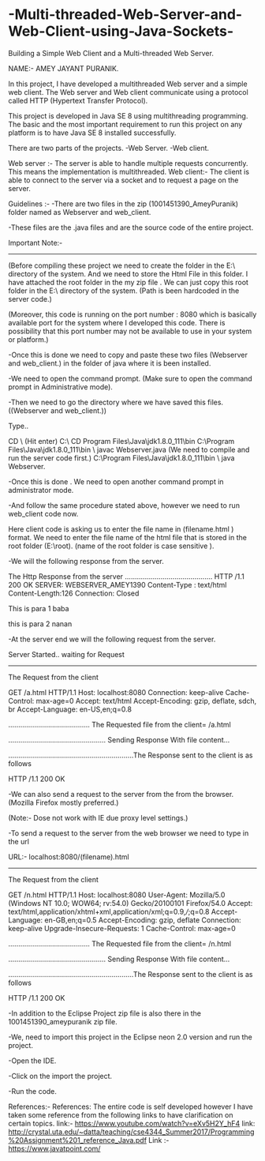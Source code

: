 # -Multi-threaded-Web-Server-and-Web-Client-using-Java-Sockets-
Building a Simple Web Client and a Multi-threaded Web Server.

NAME:- AMEY JAYANT PURANIK.


In this project, I have developed a multithreaded Web server and a simple web client. The Web server and Web client communicate using a protocol called HTTP (Hypertext Transfer Protocol).

This project is developed in Java SE 8 using multithreading programming. The basic and the most important requirement to run this project on any platform is to have Java SE 8 installed successfully.

There are two parts of the projects.
-Web Server.
-Web client.

Web server :- The server is able to handle multiple requests concurrently. This means the implementation is multithreaded.
Web client:- The client is able to connect to the server via a socket and to request a page on the server.

Guidelines :- 
-There are two files in the zip (1001451390_AmeyPuranik) folder named as Webserver and web_client. 

-These files are the .java files and are the source code of the entire project.


Important Note:- 
****************************
(Before compiling these project we need to create the folder in the  E:\  directory of the system. And we need to store the Html File in this folder. I have attached the root folder in the my zip file . We can just copy this root folder in the E:\ directory of the system. (Path is been hardcoded in the server code.)

(Moreover, this code is running on the port number : 8080 which is basically available port for the system where I developed this code. There is possibility that this port number may not be available to use in your system or platform.)

-Once this is done we need to copy and paste these two files (Webserver and web_client.) in the folder of java where it is been installed.

-We need to open the command prompt. (Make sure to open the command prompt in Administrative mode).

-Then we need to go the directory where we have saved this files. ((Webserver and web_client.))

Type..

CD \      (Hit enter)
C:\   CD Program Files\Java\jdk1.8.0_111\bin
C:\Program Files\Java\jdk1.8.0_111\bin \ javac Webserver.java    (We need to compile and run the server code first.)
C:\Program Files\Java\jdk1.8.0_111\bin \ java Webserver.



-Once this is done . We need to open another command prompt in administrator mode.

-And follow the same procedure stated above, however we need to run web_client code now.
  
Here client code is asking us to enter the file name in (filename.html ) format. We need to enter the file name of the html file that is stored in the root folder  (E:\root). (name of the root folder is case sensitive ).
 


-We will the following response from the server.


 The Http Response from the server
............................................
HTTP /1.1 200 OK
SERVER: WEBSERVER_AMEY1390
Content-Type : text/html
Content-Length:126
 Connection: Closed

<html>
<head>
<title> Welcome</title>
</head>
<body>
<p>This is para 1 baba
<p> this is para 2 nanan
</body>
</html>


	


-At the server end we will the following request from the server.
 
Server Started.. waiting for Request

********************************************
The Request from the client

 GET /a.html HTTP/1.1
Host: localhost:8080
Connection: keep-alive
Cache-Control: max-age=0
Accept: text/html
Accept-Encoding: gzip, deflate, sdch, br
Accept-Language: en-US,en;q=0.8


.........................................
 The Requested file from the client= /a.html

.................................................
Sending Response With file content...

...............................................................The Response sent to the client is as follows

HTTP /1.1 200 OK




-We can also send a request to the server from the from the browser.  (Mozilla Firefox mostly preferred.)

(Note:- Dose not work with IE due proxy level settings.)

-To send a request to the server from the web browser  we need to type in the url 

URL:- localhost:8080/(filename).html

********************************************
The Request from the client

 GET /n.html HTTP/1.1
Host: localhost:8080
User-Agent: Mozilla/5.0 (Windows NT 10.0; WOW64; rv:54.0) Gecko/20100101 Firefox/54.0
Accept: text/html,application/xhtml+xml,application/xml;q=0.9,*/*;q=0.8
Accept-Language: en-GB,en;q=0.5
Accept-Encoding: gzip, deflate
Connection: keep-alive
Upgrade-Insecure-Requests: 1
Cache-Control: max-age=0


.........................................
 The Requested file from the client= /n.html

.................................................
Sending Response With file content...

...............................................................The Response sent to the client is as follows

HTTP /1.1 200 OK


	


-In addition to the Eclipse Project zip file is also there in the 1001451390_ameypuranik zip file.

-We, need to import this project in the Eclipse neon 2.0 version and run the project.

-Open the IDE.

-Click on the import the project.

-Run the code.

References:-
References: The entire code is self developed however I have taken some reference from the following links to have clarification on certain topics.
link:- https://www.youtube.com/watch?v=eXv5H2Y_hF4 
link: http://crystal.uta.edu/~datta/teaching/cse4344_Summer2017/Programming%20Assignment%201_reference_Java.pdf 
Link :- https://www.javatpoint.com/ 
